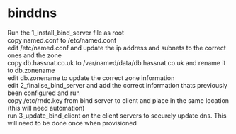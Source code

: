 # binddns
Run the 1_install_bind_server file as root <br>
copy named.conf to /etc/named.conf <br>
edit /etc/named.conf and update the ip address and subnets to the correct ones and the zone <br>
copy db.hassnat.co.uk to /var/named/data/db.hassnat.co.uk and rename it to db.zonename <br>
edit db.zonename to update the correct zone information <br>
edit 2_finalise_bind_server and add the correct information thats previously been configured and run <br>
copy /etc/rndc.key from bind server to client and place in the same location (this will need automation) <br>
run 3_update_bind_client on the client servers to securely update dns.  This will need to be done once when provisioned <br>

